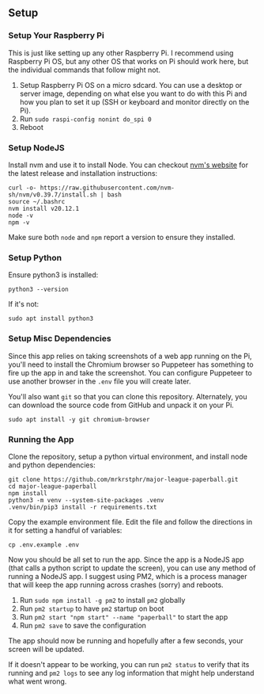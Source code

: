 ## Setup

### Setup Your Raspberry Pi

This is just like setting up any other Raspberry Pi. I recommend using Raspberry Pi OS, but any other OS that works on Pi should work here, but the individual commands that follow might not.

1. Setup Raspberry Pi OS on a micro sdcard. You can use a desktop or server image, depending on what else you want to do with this Pi and how you plan to set it up (SSH or keyboard and monitor directly on the Pi).
2. Run `sudo raspi-config nonint do_spi 0`
3. Reboot

### Setup NodeJS

Install nvm and use it to install Node. You can checkout [nvm's website](https://github.com/nvm-sh/nvm) for the latest release and installation instructions:

```
curl -o- https://raw.githubusercontent.com/nvm-sh/nvm/v0.39.7/install.sh | bash
source ~/.bashrc
nvm install v20.12.1
node -v
npm -v
```

Make sure both `node` and `npm` report a version to ensure they installed.

### Setup Python

Ensure python3 is installed:

```
python3 --version
```

If it's not:

```
sudo apt install python3
```

### Setup Misc Dependencies

Since this app relies on taking screenshots of a web app running on the Pi, you'll need to install the Chromium browser so Puppeteer has something to fire up the app in and take the screenshot. You can configure Puppeteer to use another browser in the `.env` file you will create later.

You'll also want `git` so that you can clone this repository. Alternately, you can download the source code from GitHub and unpack it on your Pi.

```
sudo apt install -y git chromium-browser
```

### Running the App

Clone the repository, setup a python virtual environment, and install node and python dependencies:

```
git clone https://github.com/mrkrstphr/major-league-paperball.git
cd major-league-paperball
npm install
python3 -m venv --system-site-packages .venv
.venv/bin/pip3 install -r requirements.txt
```

Copy the example environment file. Edit the file and follow the directions in it for setting a handful of variables:

```
cp .env.example .env
```

Now you should be all set to run the app. Since the app is a NodeJS app (that calls a python script to update the screen), you can use any method of running a NodeJS app. I suggest using PM2, which is a process manager that will keep the app running across crashes (sorry) and reboots.

1. Run `sudo npm install -g pm2` to install `pm2` globally
2. Run `pm2 startup` to have `pm2` startup on boot
3. Run `pm2 start "npm start" --name "paperball"` to start the app
4. Run `pm2 save` to save the configuration

The app should now be running and hopefully after a few seconds, your screen will be updated.

If it doesn't appear to be working, you can run `pm2 status` to verify that its running and `pm2 logs` to see any log information that might help understand what went wrong.

```

```
